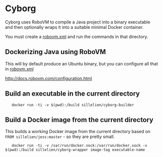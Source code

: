 # Cyborg

Cyborg uses RoboVM to compile a Java project into a binary executable and then optionally wraps it into a suitable minimal Docker container.

You must create a [robovm.xml](http://docs.robovm.com/configuration.html) and run the commands in that directory.

## Dockerizing Java using RoboVM

This will by default produce an Ubuntu binary, but you can configure all that in [robovm.xml](http://docs.robovm.com/configuration.html)

http://docs.robovm.com/configuration.html


## Build an executable in the current directory

```
   docker run -ti -v $(pwd):/build sillelien/cyborg-builder  
```

## Build a Docker image from the current directory

This builds a working Docker image from the current directory based on `FROM sillelien/jess:master` - so they are pretty small.

```
   docker run -ti -v /var/run/docker.sock:/var/run/docker.sock -v $(pwd):/build sillelien/cyborg-wrapper image-tag executable-name 
```
